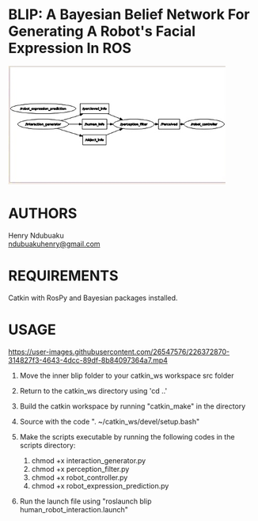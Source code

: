 # BLIP: A Bayesian Belief Network For Generating A Robot's Facial Expression In ROS

![Alt text](/images/diagram.jpg "BLIP Diagram")

# AUTHORS
Henry Ndubuaku\
ndubuakuhenry@gmail.com

# REQUIREMENTS
Catkin with RosPy and Bayesian packages installed.

# USAGE
https://user-images.githubusercontent.com/26547576/226372870-314827f3-4643-4dcc-89df-8b84097364a7.mp4

1. Move the inner blip folder to your catkin_ws workspace src folder

2. Return to the catkin_ws directory using 'cd ..'

3. Build the catkin workspace by running "catkin_make" in the directory

4. Source with the code ". ~/catkin_ws/devel/setup.bash"

5. Make the scripts executable by running the following codes in the scripts directory:
   1. chmod +x interaction_generator.py
   2. chmod +x perception_filter.py
   3. chmod +x robot_controller.py
   4. chmod +x robot_expression_prediction.py

6. Run the launch file using "roslaunch blip human_robot_interaction.launch"
